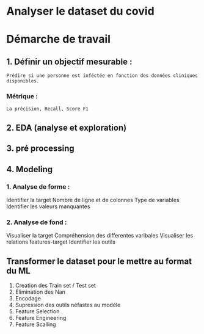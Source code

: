 # Analyser le dataset du covid

# Démarche de travail

## 1. Définir un objectif mesurable : 
    Prédire si une personne est inféctée en fonction des données cliniques disponibles.
### Métrique :
    La précision, Recall, Score F1

## 2. EDA (analyse et exploration)

## 3. pré processing

## 4. Modeling

### 1. Analyse de forme : 
Identifier la target
Nombre de ligne et de colonnes
Type de variables 
Identifier les valeurs manquantes

### 2. Analyse de fond :
Visualiser la target 
Compréhension des differentes varibales
Visualiser les relations features-target 
Identifier les outils

## Transformer le dataset pour le mettre au format du ML
1. Creation des Train set / Test set
2. Elimination des Nan
3. Encodage
4. Supression des outils néfastes au modéle
5. Feature Selection
6. Feature Engineering
7. Feature Scalling
